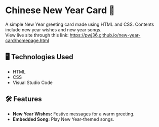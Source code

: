 # Chinese New Year Card 🧧
A simple New Year greeting card made using HTML and CSS. Contents include new year wishes and new year songs.
<br>
View live site through this link: https://pwj36.github.io/new-year-card/homepage.html
## 🖥️ Technologies Used
- HTML
- CSS
- Visual Studio Code
## 🛠️ Features
- **New Year Wishes:** Festive messages for a warm greeting.
- **Embedded Song:** Play New Year-themed songs.
